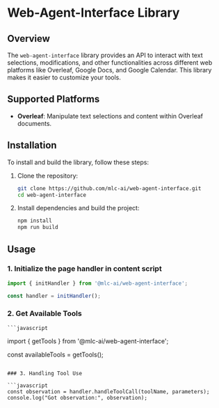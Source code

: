 # Web-Agent-Interface Library

## Overview

The `web-agent-interface` library provides an API to interact with text selections, modifications, and other functionalities across different web platforms like Overleaf, Google Docs, and Google Calendar. This library makes it easier to customize your tools.

## Supported Platforms

- **Overleaf**: Manipulate text selections and content within Overleaf documents.
<!-- - **Google Docs (GDoc)**: Interact with text selections and modifications in Google Docs.
- **Google Calendar (GCal)**: Integrate and manage events on Google Calendar. -->

## Installation

To install and build the library, follow these steps:

1. Clone the repository:

   ```bash
   git clone https://github.com/mlc-ai/web-agent-interface.git
   cd web-agent-interface
   ```

2. Install dependencies and build the project:

   ```bash
   npm install
   npm run build
   ```

## Usage

### 1. Initialize the page handler in content script

  ```javascript
  import { initHandler } from '@mlc-ai/web-agent-interface';

  const handler = initHandler();
  ```


### 2. Get Available Tools

    ```javascript
  import { getTools } from '@mlc-ai/web-agent-interface';

  const availableTools = getTools();
  ```

### 3. Handling Tool Use

  ```javascript
  const observation = handler.handleToolCall(toolName, parameters);
  console.log("Got observation:", observation);
  ```
